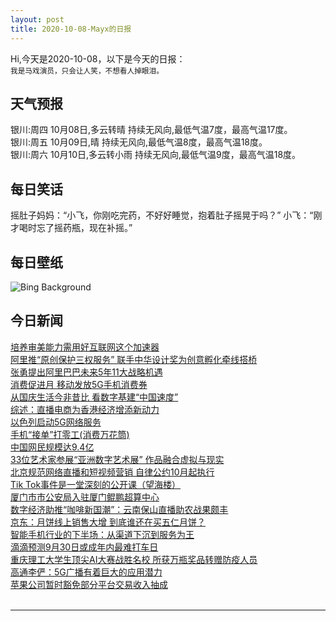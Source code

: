 ```yaml
---
layout: post
title: 2020-10-08-Mayx的日报
---
```


Hi,今天是2020-10-08，以下是今天的日报：<br><small>
我是马戏演员，只会让人笑，不想看人掉眼泪。</small><!--more-->
## 天气预报
银川:周四 10月08日,多云转晴 持续无风向,最低气温7度，最高气温17度。<br>银川:周五 10月09日,晴 持续无风向,最低气温8度，最高气温18度。<br>银川:周六 10月10日,多云转小雨 持续无风向,最低气温9度，最高气温18度。
## 每日笑话
摇肚子妈妈：“小飞，你刚吃完药，不好好睡觉，抱着肚子摇晃于吗？” 小飞：“刚才喝时忘了摇药瓶，现在补摇。”
## 每日壁纸
![Bing Background](https://cn.bing.com/th?id=OHR.RestormelCastle_EN-US2439587388_1920x1080.jpg&rf=LaDigue_1920x1080.jpg&pid=hp "Autumn mist above Restormel Castle in Cornwall, England (© Robert Harding/Alamy)")
## 今日新闻

[培养审美能力需用好互联网这个加速器](http://it.people.com.cn/n1/2020/1006/c1009-31883674.html)   
[阿里推“原创保护三权服务” 联手中华设计奖为创意孵化牵线搭桥](http://it.people.com.cn/n1/2020/0930/c1009-31881452.html)   
[张勇提出阿里巴巴未来5年11大战略机遇](http://it.people.com.cn/n1/2020/0930/c1009-31881444.html)   
[消费促进月 移动发放5G手机消费券](http://it.people.com.cn/n1/2020/0930/c1009-31881404.html)   
[从国庆生活今非昔比 看数字基建“中国速度”](http://it.people.com.cn/n1/2020/0930/c1009-31881408.html)   
[综述：直播电商为香港经济增添新动力](http://it.people.com.cn/n1/2020/0930/c1009-31880727.html)   
[以色列启动5G网络服务](http://it.people.com.cn/n1/2020/0930/c1009-31880730.html)   
[手机“接单”打零工(消费万花筒)](http://it.people.com.cn/n1/2020/0930/c1009-31880761.html)   
[中国网民规模达9.4亿](http://it.people.com.cn/n1/2020/0930/c1009-31880780.html)   
[33位艺术家参展“亚洲数字艺术展” 作品融合虚拟与现实](http://it.people.com.cn/n1/2020/0930/c1009-31880717.html)   
[北京规范网络直播和短视频营销 自律公约10月起执行](http://it.people.com.cn/n1/2020/0930/c1009-31880756.html)   
[Tik Tok事件是一堂深刻的公开课（望海楼）](http://it.people.com.cn/n1/2020/0930/c1009-31880781.html)   
[厦门市市公安局入驻厦门鲲鹏超算中心](http://it.people.com.cn/n1/2020/0930/c1009-31880669.html)   
[数字经济助推“咖啡新国潮”：云南保山直播助农战果颇丰](http://it.people.com.cn/n1/2020/0930/c1009-31880681.html)   
[京东：月饼线上销售大增 到底谁还在买五仁月饼？](http://it.people.com.cn/n1/2020/0929/c1009-31880026.html)   
[智能手机行业的下半场：从渠道下沉到服务为王](http://it.people.com.cn/n1/2020/0929/c1009-31879890.html)   
[滴滴预测9月30日或成年内最难打车日](http://it.people.com.cn/n1/2020/0929/c1009-31879834.html)   
[重庆理工大学生顶尖AI大赛战胜名校 所获万瓶奖品转赠防疫人员](http://it.people.com.cn/n1/2020/0929/c1009-31879811.html)   
[高通李俨：5G广播有着巨大的应用潜力](http://it.people.com.cn/n1/2020/0929/c1009-31879806.html)   
[苹果公司暂时豁免部分平台交易收入抽成](http://it.people.com.cn/n1/2020/0929/c1009-31879360.html)   
<br />

***

<small></small>
